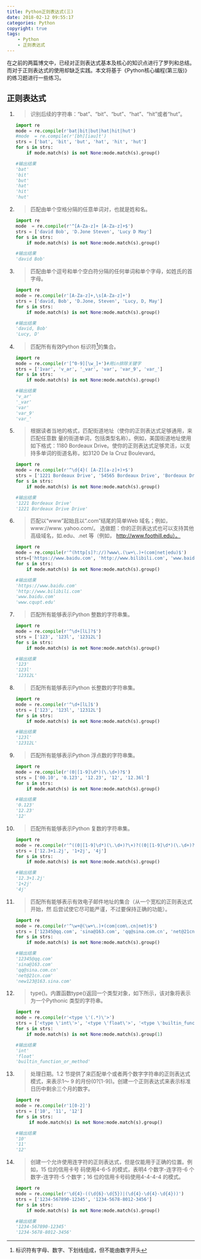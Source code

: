 ```yaml
---
title: Python正则表达式(三)
date: 2018-02-12 09:55:17
categories: Python
copyright: true
tags:
    - Python
    - 正则表达式
---
```

在之前的两篇博文中，已经对正则表达式基本及核心的知识点进行了罗列和总结。而对于正则表达式的使用却缺乏实践。本文将基于《Python核心编程(第三版)》的练习题进行一些练习。
<!--More-->
## 正则表达式
1. > 识别后续的字符串：“bat”、“bit”、“but”、“hat”、“hit”或者“hut”。
   ```Python
   import re
   mode = re.compile(r'bat|bit|but|hat|hit|hut')
   #mode  = re.compile(r'[bh][iau]t')
   strs = ['bat', 'bit', 'but', 'hat', 'hit', 'hut']
   for s in strs:
       if mode.match(s) is not None:mode.match(s).group()

   #输出结果
   'bat'
   'bit'
   'but'
   'hat'
   'hit'
   'hut'
   ```

2. > 匹配由单个空格分隔的任意单词对，也就是姓和名。
   ```Python
   import re
   mode  = re.compile(r'^[A-Za-z]+ [A-Za-z]+$')
   strs = ['david Bob', 'D.Jone Steven', 'Lucy D May']
   for s in strs:
       if mode.match(s) is not None:mode.match(s).group()

   #输出结果
   'david Bob'
   ```

3. > 匹配由单个逗号和单个空白符分隔的任何单词和单个字母，如姓氏的首字母。
   ```Python
   import re
   mode = re.compile(r'[A-Za-z]+,\s[A-Za-z]+')
   strs = ['david, Bob', 'D.Jone, Steven', 'Lucy, D, May']
   for s in strs:
       if mode.match(s) is not None:mode.match(s).group()

   #输出结果
   'david, Bob'
   'Lucy, D'
   ```

4. > 匹配所有有效Python 标识符[^1]的集合。
   ```Python
   import re
   mode = re.compile(r'[^0-9][\w_]+')#用in排除关键字
   strs = ['1var', 'v_ar', '_var', 'var', 'var_9', 'var_']
   for s in strs:
       if mode.match(s) is not None:mode.match(s).group()

   #输出结果
   'v_ar'
   '_var'
   'var'
   'var_9'
   'var_'
   ```
5. > 根据读者当地的格式，匹配街道地址（使你的正则表达式足够通用，来匹配任意数
量的街道单词，包括类型名称）。例如，美国街道地址使用如下格式：1180 Bordeaux
Drive。使你的正则表达式足够灵活，以支持多单词的街道名称，如3120 De la Cruz
Boulevard。
    ```Python
    import re
    mode = re.compile(r'^\d{4}( [A-Z][a-z]+)+$')
    strs = ['1221 Bordeaux Drive', '54565 Bordeaux Drive', 'Bordeaux Drive', '1221 Bordeaux Drive Drive']
    for s in strs:
        if mode.match(s) is not None:mode.match(s).group()

    #输出结果
    '1221 Bordeaux Drive'
    '1221 Bordeaux Drive Drive'
    ```
6. > 匹配以“www”起始且以“.com”结尾的简单Web 域名；例如，www://www. yahoo.com/。
选做题：你的正则表达式也可以支持其他高级域名，如.edu、.net 等（例如，
http://www.foothill.edu）。
   ```Python
   import re
   mode = re.compile(r'^(http[s]?://)?www\.(\w+\.)+(com|net|edu)$')
   strs=['https://www.baidu.com', 'http://www.bilibili.com', 'www.baidu.com', 'baidu.com', 'www.cqupt.edu']
   for s in strs:
       if mode.match(s) is not None:mode.match(s).group()

   #输出结果
   'https://www.baidu.com'
   'http://www.bilibili.com'
   'www.baidu.com'
   'www.cqupt.edu'
   ```
7. > 匹配所有能够表示Python 整数的字符串集。
   ```Python
   import re
   mode = re.compile(r'^\d+[lL]?$')
   strs = ['123', '123l', '12312L']
   for s in strs:
       if mode.match(s) is not None:mode.match(s).group()

   #输出结果
   '123'
   '123l'
   '12312L'
   ```
8. > 匹配所有能够表示Python 长整数的字符串集。
   ```Python
   import re
   mode = re.compile(r'^\d+[lL]$')
   strs = ['123', '123l', '12312L']
   for s in strs:
       if mode.match(s) is not None:mode.match(s).group()

   #输出结果
   '123l'
   '12312L'
   ```

9. > 匹配所有能够表示Python 浮点数的字符串集。
   ```Python
   import re
   mode = re.compile(r'(0|[1-9]\d*)(\.\d+)?$')
   strs = ['00.10', '0.123', '12.23', '12', '12.36l']
   for s in strs:
       if mode.match(s) is not None:mode.match(s).group()   

   #输出结果
   '0.123'
   '12.23'
   '12'
   ```
10. > 匹配所有能够表示Python 复数的字符串集。
    ```Python
    import re
    mode = re.compile(r'^((0|[1-9]\d*)(\.\d+)?\+)?((0|[1-9]\d*)(\.\d+)?j)?$')
    strs = ['12.3+1.2j', '1+2j', '4j']
    for s in strs:
        if mode.match(s) is not None:mode.match(s).group()   

    #输出结果
    '12.3+1.2j'
    '1+2j'
    '4j'
    ```
11. > 匹配所有能够表示有效电子邮件地址的集合（从一个宽松的正则表达式开始，然
后尝试使它尽可能严谨，不过要保持正确的功能）。
    ```Python
    import re
    mode = re.compile(r'^\w+@(\w+\.)+(com|com\.cn|net)$')
    strs = ['12345@qq.com', 'sina@163.com', 'qq@sina.com.cn', 'net@21cn.com', 'new123@163.sina.com']
    for s in strs:
        if mode.match(s) is not None:mode.match(s).group()   

    #输出结果
    '12345@qq.com'
    'sina@163.com'
    'qq@sina.com.cn'
    'net@21cn.com'
    'new123@163.sina.com'
    ```
12. > type()。内置函数type()返回一个类型对象，如下所示，该对象将表示为一个Pythonic
类型的字符串。
    ```Python
    import re
    mode = re.compile(r'<type \'(.*)\'>')
    strs = ['<type \'int\'>', '<type \'float\'>', '<type \'builtin_function_or_method\'>']
    for s in strs:
        if mode.match(s) is not None:mode.match(s).group(1)

    #输出结果
    'int'
    'float'
    'builtin_function_or_method'
    ```
13. > 处理日期。1.2 节提供了来匹配单个或者两个数字字符串的正则表达式模式，来表示1～
9 的月份(0?[1-9])。创建一个正则表达式来表示标准日历中剩余三个月的数字。
    ```Python
    import re
    mode = re.compile(r'1[0-2]')
    strs = ['10', '11', '12']
    for s in strs:
         if mode.match(s) is not None:mode.match(s).group()

    #输出结果
    '10'
    '11'
    '12'
    ```
14. > 创建一个允许使用连字符的正则表达式，但是仅能用于正确的位置。例如，15 位的信用卡号
码使用4-6-5 的模式，表明4 个数字-连字符-6 个数字-连字符-5 个数字；16 位的信用卡号码使用4-4-4-4 的模式。
    ```Python
    import re
    mode = re.compile(r'\d{4}-((\d{6}-\d{5})|(\d{4}-\d{4}-\d{4}))')
    strs = ['1234-567890-12345', '1234-5678-8012-3456']
    for s in strs:
        if mode.match(s) is not None:mode.match(s).group()

    #输出结果
    '1234-567890-12345'
    '1234-5678-8012-3456'
    ```
[^1]:标识符有字母、数字、下划线组成，但不能由数字开头
